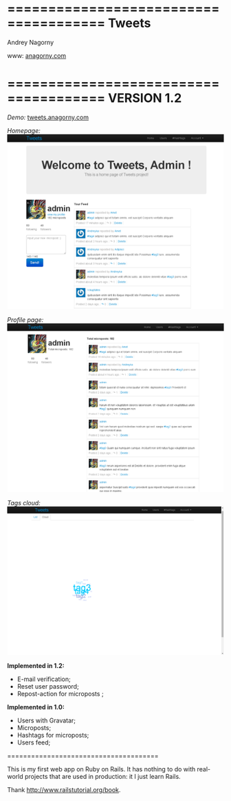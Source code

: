 ======================================
Tweets
======================================
Andrey Nagorny

www: [anagorny.com](http://anagorny.com)
 
======================================
VERSION 1.2
======================================
*Demo:* [tweets.anagorny.com](http://tweets.anagorny.com)

*Homepage:*
![img](screenshots/homepage.png)

*Profile page:*
![img](screenshots/profile.png)

*Tags cloud:*
![img](screenshots/TagsCloud.png)

**Implemented in 1.2:**
- E-mail verification;
- Reset user password;
- Repost-action for microposts ;


**Implemented in 1.0:**
- Users with Gravatar;
- Microposts;
- Hashtags for microposts;
- Users feed;



======================================

This is my first web app on Ruby on Rails. It has nothing to do with real-world projects that are used in production: it I just learn Rails. 

Thank http://www.railstutorial.org/book.
